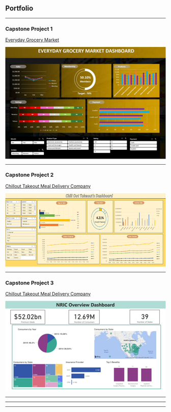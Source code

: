 ## Portfolio

---

### Capstone Project 1

<a><a href="/Capstone1">Everyday Grocery Market</a>
  
<img src="images/Capstone 1 dashboard.JPG"/>

---
### Capstone Project 2
<a><a href="/Capstone2">Chillout Takeout Meal Delivery Company</a>
  
<img src="images/Capstone 2 dashboard.JPG?raw=true" height="230"/>

---
### Capstone Project 3
<a><a href="/Capstone3">Chillout Takeout Meal Delivery Company</a>
  
<img src="images/Capstone 3 dashboard.JPG?raw=true"/>

---



---




---

